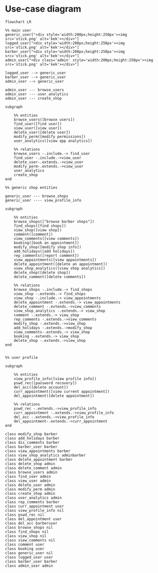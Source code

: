 <style>
	.barber *, .user *, .admin *,  .barberuser *, .adminuser *, .adminbarber *,  .nil *{
		fill : none !important;
		stroke : none !important;
		background-size: 100% 100%;
		background-repeat: no-repeat;
		border-radius : 0.7rem;
	}

	.nil *{
		background-color : white;	
	}

	.barber * {
		background-color : #bbf7d0;		
	}

	.user *{
		background-color : #7dd3fc;		
	}

	.admin *{
		background-color : #fca5a5;		
	}

	.barberuser *{
		background-image: linear-gradient(90deg, #bbf7d0 50%, #bbf7d0 50%, #7dd3fc 50%, #7dd3fc 50%); 
	}

	.adminuser *{
		background-image: linear-gradient(90deg, #bbf7d0 33.33%, #fca5a5 33.33%, #fca5a5 66.66%, #7dd3fc 66.66%); 
	}

	.adminbarber *{
		background-image: linear-gradient(90deg, #bbf7d0 50%, #bbf7d0 50%, #fca5a5 50%, #fca5a5 50%); 
	}

	.nodeLabel, .edgeLabel{
		font-size: 3rem !important;
	}

	.nodeLabel{
		padding: 10px 10px;
	}


</style>

# Use-case diagram
```mermaid
flowchart LR

%% main user
generic_user["<div style='width:200px;height:250px'><img src='stick.png' alt='kek'></div>"]
logged_user["<div style='width:200px;height:250px'><img src='stick.png' alt='kek'></div>"]
barber_user["<div style='width:200px;height:250px'><img src='stick.png' alt='kek'></div>"]
admin_user["<div class='admin' style='width:200px;height:250px'><img src='stick.png' alt='kek'></div>"]

logged_user --> generic_user
barber_user --> generic_user
admin_user --> generic_user

admin_user --- browse_users
admin_user --- user_analytics
admin_user --- create_shop

subgraph  

	%% entities
	browse_users([browse users])
	find_user([find user])
	view_user([view user])
	delete_user([delete user])
	modify_perm([modify permissions])
	user_analytics([view app analytics])

	%% relations
	browse_users -.include.-> find_user
	find_user -.include.->view_user
	delete_user-.extends.->view_user
	modify_perm-.extends.->view_user
	user_analytics
	create_shop
end

%% generic shop entities

generic_user --- browse_shops
generic_user ---- view_profile_info

subgraph  

	%% entities
	browse_shops(["browse barber shops"])
	find_shops([find shops])
	view_shop([view shop])
	comment([comment])
	view_comments([view comments])
	booking([book an appointment])
	modify_shop([modify shop info])
	add_holidays([add holidays])
	rep_comments([report comment])
	view_appointments([view appointments])
	delete_appointment([delete an appointment])
	view_shop_analytics([view shop analytics])
	delete_shop([delete shop])
	delete_comment([delete comments])

	%% relations
	browse_shops -.include.-> find_shops
	view_shop -.extends.-> find_shops
	view_shop -.include.-> view_appointments
	delete_appointment -.extends.-> view_appointments
	delete_comment -.extends.->view_comments
	view_shop_analytics -.extends.-> view_shop
	comment -.extends.-> view_shop
	rep_comments -.extends.->view_comments
	modify_shop -.extends.->view_shop
	add_holidays -.extends.->modify_shop
	view_comments-.extends.-> view_shop
	booking -.extends.-> view_shop
	delete_shop -.extends.->view_shop
end


%% user profile

subgraph  

	%% entities
	view_profile_info([view profile info])
	pswd_rec([password recovery])
	del_acc([delete account])
	curr_appointment([view current appointment])
	del_appointment([delete appointment])

	%% relations
	pswd_rec -.extends.->view_profile_info
	curr_appointment -.extends.->view_profile_info
	del_acc -.extends.->view_profile_info
	del_appointment-.extends.->curr_appointment
end

class modify_shop barber
class add_holidays barber
class dis_comments barber
class barber_user barber
class view_appointments barber
class view_shop_analytics adminbarber
class delete_appointment barber
class delete_shop admin
class delete_comment admin
class browse_users admin
class find_user admin
class view_user admin
class delete_user admin
class modify_perm admin
class create_shop admin
class user_analytics admin
class rep_comments barber
class curr_appointment user
class view_profile_info nil
class pswd_rec nil
class del_appointment user
class del_acc barberuser
class browse_shops nil
class find_shops nil
class view_shop nil
class view_comments nil
class comment user
class booking user
class generic_user nil
class logged_user user
class barber_user barber
class admin_user admin

```
